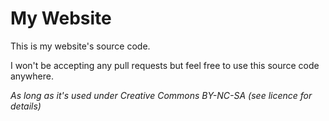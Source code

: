 # My Website
This is my website's source code.

I won't be accepting any pull requests but feel free to use this source code anywhere.

*As long as it's used under Creative Commons BY-NC-SA (see licence for details)*
